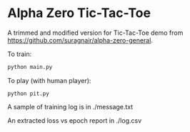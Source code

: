 # Alpha Zero Tic-Tac-Toe
A trimmed and modified version for Tic-Tac-Toe demo from https://github.com/suragnair/alpha-zero-general.

To train:

```bash
python main.py
```

To play (with human player):

```
python pit.py
```

A sample of training log is in ./message.txt

An extracted loss vs epoch report in ./log.csv

